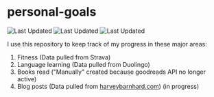 # personal-goals
![Last Updated](https://img.shields.io/date/1611968192?color=FC4C02&label=Fitness%20Updated&logo=strava)
![Last Updated](https://img.shields.io/date/1611968192?color=7ac70c&label=Language%20Updated&logo=duolingo)
![Last Updated](https://img.shields.io/date/1611968192?color=e9e5cd&label=Books%20Updated&logo=goodreads)

I use this repository to keep track of my progress in these major areas:

1. Fitness (Data pulled from Strava)
2. Language learning (Data pulled from Duolingo)
3. Books read ("Manually" created because goodreads API no longer active)
4. Blog posts (Data pulled from [harveybarnhard.com](https://harveybarnhard.com)) (in progress)
